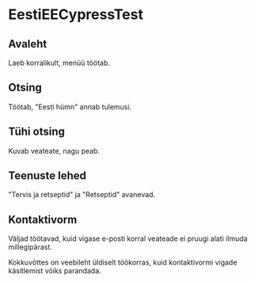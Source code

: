 # EestiEECypressTest

## Avaleht
Laeb korralikult, menüü töötab.  
## Otsing
Töötab, "Eesti hümn" annab tulemusi.  
## Tühi otsing
Kuvab veateate, nagu peab.  
## Teenuste lehed
"Tervis ja retseptid" ja "Retseptid" avanevad.  
## Kontaktivorm
Väljad töötavad, kuid vigase e-posti korral veateade ei pruugi alati ilmuda millegipärast.  




Kokkuvõttes on veebileht üldiselt töökorras, kuid kontaktivormi vigade käsitlemist võiks parandada.
